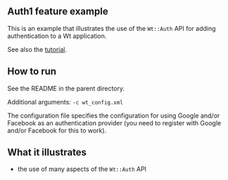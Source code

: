 Auth1 feature example
---------------------

This is an example that illustrates the use of the `Wt::Auth` API for
adding authentication to a Wt application.

See also the [tutorial](https://www.webtoolkit.eu/wt/doc/tutorial/auth.html).

How to run
----------

See the README in the parent directory.

Additional arguments: `-c wt_config.xml`

The configuration file specifies the configuration for using Google and/or Facebook as
an authentication provider (you need to register with Google and/or Facebook for this to
work).

What it illustrates
-------------------

- the use of many aspects of the `Wt::Auth` API
